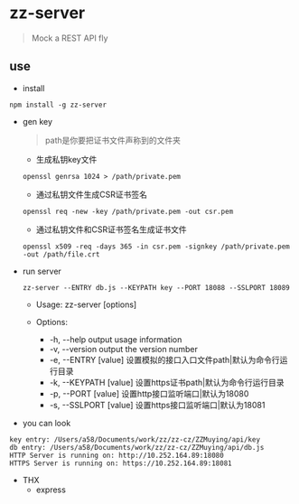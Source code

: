 # zz-server

>Mock a REST API fly

## use

* install

```
npm install -g zz-server
```

* gen key
    
    > path是你要把证书文件声称到的文件夹
    - 生成私钥key文件
    
    ```
    openssl genrsa 1024 > /path/private.pem
    ```

    - 通过私钥文件生成CSR证书签名
    
    ```
    openssl req -new -key /path/private.pem -out csr.pem
    ```
    - 通过私钥文件和CSR证书签名生成证书文件
    
    ```
    openssl x509 -req -days 365 -in csr.pem -signkey /path/private.pem -out /path/file.crt
    ```
    
* run server
    
    ```
    zz-server --ENTRY db.js --KEYPATH key --PORT 18088 --SSLPORT 18089
    ```
    
    - Usage: zz-server [options]
    - Options:
    
        - -h, --help             output usage information
        - -v, --version          output the version number
        - -e, --ENTRY [value]    设置模拟的接口入口文件path|默认为命令行运行目录
        - -k, --KEYPATH [value]  设置https证书path|默认为命令行运行目录
        - -p, --PORT [value]     设置http接口监听端口|默认为18080
        - -s, --SSLPORT [value]  设置https接口监听端口|默认为18081
        
* you can look
    
```
key entry: /Users/a58/Documents/work/zz/zz-cz/ZZMuying/api/key
db entry: /Users/a58/Documents/work/zz/zz-cz/ZZMuying/api/db.js
HTTP Server is running on: http://10.252.164.89:18080
HTTPS Server is running on: https://10.252.164.89:18081
``` 

* THX
    - express
